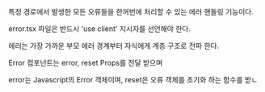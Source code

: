 특정 경로에서 발생한 모든 오류들을 한꺼번에 처리할 수 있는 에러 핸들링 기능이다.


error.tsx 파일은 반드시 'use client' 지시자를 선언해야 한다.

에러는 가장 가까운 부모 에러 경계부터 자식에게 계층 구조로 전파 한다.

Error 컴포넌트는 error, reset Props를 전달 받으며

error는 Javascript의 Error 객체이며, reset은 오류 객체를 초기화 하는 함수를 받ㄴ